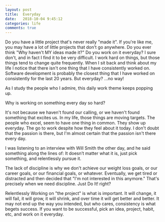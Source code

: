 ```yaml
---
layout: post
title:  Everyday
date:   2018-10-04 9:45:12
categories: life
comments: true
---
```


Do you have a little project that's never really "made it".  If you're like me, you may have a lot of little projects that don't go anywhere.  Do you ever think "Why haven't MY ideas made it?" Do you work on it everyday?  I sure don't, and in fact I find it to be very difficult.  I work hard on things, but those things tend to change quite frequently.  When I sit back and think about my life I notice that there isn't one thing that I have consistently worked on.  Software development is probably the closest thing that I have worked on consistently for the last 20 years.  But everyday? ...no way!

As I study the people who I admire, this daily work theme keeps popping up.

Why is working on something every day so hard?

It's not because we haven't found our calling, or we haven't found something that excites us.  In my life, those things are moving targets.  The people who excel, seem to have one thing in common.  They show up everyday.  The go to work despite how they feel about it today.  I don't doubt that the passion is there, but I'm almost certain that the passion isn't there every day.

I was listening to an interview with Will Smith the other day, and he said something along the lines of: It doesn’t matter what it is, just pick something, and relentlessly pursue it.

The lack of discipline is why we don't achieve our weight loss goals, or our career goals, or our financial goals, or whatever.  Eventually, we get tired or distracted and then decided that "I'm not interested in this anymore."  That's precisely when we need discipline.  Just Do It!  right?  

Relentlessly Working on "the project" is what is important. It will change, it will fail, it will grow, it will shrink, and over time it will get better and better. It may not end up the way you intended, but who cares, consistency is what begets success. If you want to be successful, pick an idea, project, habit, etc, and work on it everyday.
